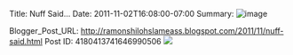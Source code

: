 Title: Nuff Said...
Date: 2011-11-02T16:08:00-07:00
Summary: ![image](http://4.bp.blogspot.com/-GtiG1fmWNLE/TrHOLSIDciI/AAAAAAAAALY/g3-VtoUtRPM/s320/California%2BFlyer.png "Image summary")

Blogger_Post_URL: http://ramonshilohslameass.blogspot.com/2011/11/nuff-said.html
Post ID: 4180413741646990506
[![](http://4.bp.blogspot.com/-GtiG1fmWNLE/TrHOLSIDciI/AAAAAAAAALY/g3-VtoUtRPM/s320/California%2BFlyer.png)](http://4.bp.blogspot.com/-GtiG1fmWNLE/TrHOLSIDciI/AAAAAAAAALY/g3-VtoUtRPM/s1600/California%2BFlyer.png)